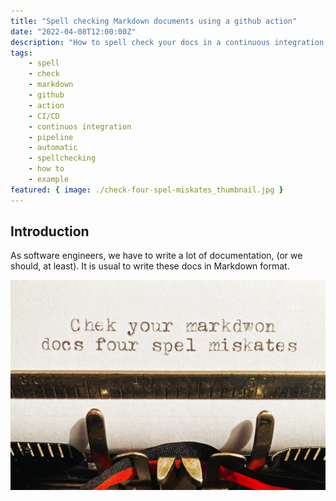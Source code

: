 ```yaml
---
title: "Spell checking Markdown documents using a github action"
date: "2022-04-08T12:00:00Z"
description: "How to spell check your docs in a continuous integration pipeline"
tags:
    - spell
    - check
    - markdown
    - github
    - action
    - CI/CD
    - continuos integration
    - pipeline
    - automatic
    - spellchecking
    - how to
    - example
featured: { image: ./check-four-spel-miskates_thumbnail.jpg }
---
```


## Introduction

As software engineers, we have to write a lot of documentation, (or we should, at least).  It is usual to write these docs in Markdown format.

![Spell mistake in document](./check-four-spel-miskates.jpg)


